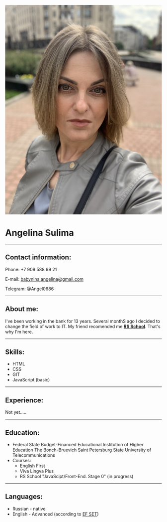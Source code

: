 ![Foto](IMG-2625.jpg)

# **Angelina Sulima**
-------------

## Contact information:


Phone: +7 909 588 99 21

E-mail: babynina.angelina@gmail.com

Telegram: @Angel0686

*********************

## About me:
I've been working in the bank for 13 years. Several monthS ago I decided to change the field of work to IT. My friend recomended me [**RS School**](https://rs.school/). That's why I'm here.

************************

## Skills:
+ HTML
+ CSS
+ GIT
+ JavaScript (basic)

*************************

## Experience:
Not yet.....

**********************

## Education:
+ Federal State Budget-Financed Educational Institution of Higher Education The Bonch-Bruevich Saint Petersburg State University of Telecommunications
+ Courses:
    * English First
    * Viva Lingva Plus
    + RS School "JavaScipt/Front-End. Stage 0" (in progress)

***************************
## Languages:
+ Russian - native
+ English - Advanced (according to [EF SET](https://www.efset.org/ru/quick-check/take-test/#set15-190/result))




